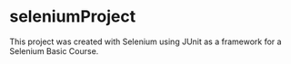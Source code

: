 # seleniumProject
This project was created with Selenium using JUnit as a framework for a Selenium Basic Course.

